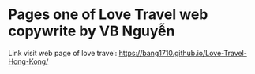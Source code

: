 # Pages one of Love Travel web copywrite by VB Nguyễn
Link visit web page of love travel: https://bang1710.github.io/Love-Travel-Hong-Kong/
